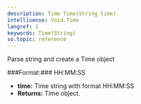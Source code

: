 ```yaml
---
description: Time Time(String time)
intellisense: Void.Time
langref: 1
keywords: Time(String)
so.topic: reference
---
```



Parse string and create a Time object




###Format:###
    HH:MM:SS


* **time:** Time string with format HH:MM:SS
* **Returns:** Time object.


